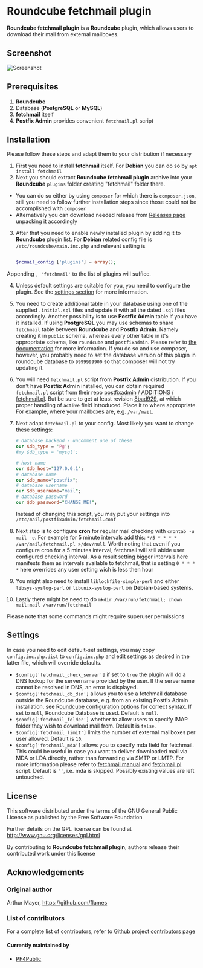 # Roundcube fetchmail plugin

**Roundcube fetchmail plugin** is a **Roundcube** plugin, which allows users to download their mail from external mailboxes.

## Screenshot
![Screenshot](https://pf4public.github.io/fetchmail/images/scrn.PNG)

## Prerequisites
1. **Roundcube**
2. Database (**PostgreSQL** or **MySQL**)
3. **fetchmail** itself
4. **Postfix Admin** provides convenient `fetchmail.pl` script

## Installation
Please follow these steps and adapt them to your distribution if necessary

1. First you need to install **fetchmail** itself. For **Debian** you can do so by `apt install fetchmail`
2. Next you should extract **Roundcube fetchmail plugin** archive into your **Roundcube** `plugins` folder creating "fetchmail" folder there.
  * You can do so either by using `composer` for which there is `composer.json`, still you need to follow further installation steps since those could not be accomplished with `composer`
  * Alternatively you can download needed release from [Releases page](https://github.com/PF4Public/fetchmail/releases) unpacking it accordingly
3. After that you need to enable newly installed plugin by adding it to **Roundcube** plugin list. For **Debian** related config file is `/etc/roundcube/main.inc.php` and relevant setting is

	```php

	$rcmail_config ['plugins'] = array();

	```
Appending `, 'fetchmail'` to the list of plugins will suffice.

4. Unless default settings are suitable for you, you need to configure the plugin. See the [settings section](#settings) for more information.
5. You need to create additional table in your database using one of the supplied `.initial.sql` files and update it with all the dated `.sql` files accordingly. Another possibility is to use **Postfix Admin** table if you have it installed. If using **PostgreSQL** you may use schemas to share `fetchmail` table between **Roundcube** and **Postfix Admin**. Namely creating it in `public` schema, whereas every other table in it's appropriate schema, like `roundcube` and `postfixadmin`. Please refer to [the documentation](https://www.postgresql.org/docs/current/static/ddl-schemas.html) for more information. If you do so and use composer, however, you probably need to set the database version of this plugin in roundcube database to `9999999900` so that composer will not try updating it.
6. You will need `fetchmail.pl` script from **Postfix Admin** distribution. If you don't have **Postfix Admin** installed, you can obtain required `fetchmail.pl` script from their repo  [postfixadmin / ADDITIONS / fetchmail.pl](https://github.com/postfixadmin/postfixadmin/blob/master/ADDITIONS/fetchmail.pl). But be sure to get at least revision [8bad929](https://github.com/postfixadmin/postfixadmin/blob/8bad929a4490f93587ceb00b5931405586b5cc04/ADDITIONS/fetchmail.pl), at which proper handling of `active` field introduced. Place it to where appropriate. For example, where your mailboxes are, e.g. `/var/mail`.
7. Next adapt `fetchmail.pl` to your config. Most likely you want to change these settings:

	```perl
	# database backend - uncomment one of these
	our $db_type = 'Pg';
	#my $db_type = 'mysql';

	# host name
	our $db_host="127.0.0.1";
	# database name
	our $db_name="postfix";
	# database username
	our $db_username="mail";
	# database password
	our $db_password="CHANGE_ME!";
	```
	Instead of changing this script, you may put your settings into `/etc/mail/postfixadmin/fetchmail.conf`
8. Next step is to configure **cron** for regular mail checking with `crontab -u mail -e`. For example for 5 minute intervals add this: `*/5 * * * * /var/mail/fetchmail.pl >/dev/null`. Worth noting that even if you configure cron for a 5 minutes interval, fetchmail will still abide user configured checking interval. As a result setting bigger intervals here manifests them as intervals available to fetchmail, that is setting `0 * * * *` here overrides any user setting wich is less then hour
9. You might also need to install `liblockfile-simple-perl` and either `libsys-syslog-perl` or `libunix-syslog-perl` on **Debian**-based systems.
10. Lastly there might be need to do `mkdir /var/run/fetchmail; chown mail:mail /var/run/fetchmail`

Please note that some commands might require superuser permissions

## Settings
In case you need to edit default-set settings, you may copy `config.inc.php.dist` to `config.inc.php` and edit settings as desired in the latter file, which will override defaults.
* `$config['fetchmail_check_server']` if set to `true` the plugin will do a DNS lookup for the servername provided by the user. If the servername cannot be resolved in DNS, an error is displayed.
* `$config['fetchmail_db_dsn']` allows you to use a fetchmail database outside the Roundcube database, e.g. from an existing Postfix Admin installation. see [Roundcube configuration options](https://github.com/roundcube/roundcubemail/wiki/Configuration#database-connection) for correct syntax. If set to `null`, Roundcube Database is used. Default is `null`.
* `$config['fetchmail_folder']` whether to allow users to specify IMAP folder they wish to download mail from. Default is `false`.
* `$config['fetchmail_limit']` limits the number of external mailboxes per user allowed. Default is `10`.
* `$config['fetchmail_mda']` allows you to specify mda field for fetchmail. This could be useful in case you want to deliver downloaded mail via MDA or LDA directly, rather than forwarding via SMTP or LMTP. For more information please refer to [fetchmail manual](http://www.fetchmail.info/fetchmail-man.html) and [fetchmail.pl](https://github.com/postfixadmin/postfixadmin/blob/master/ADDITIONS/fetchmail.pl) script. Default is `''`, i.e. mda is skipped. Possibly existing values are left untouched.

## License
This software distributed under the terms of the GNU General Public License as published by the Free Software Foundation

Further details on the GPL license can be found at http://www.gnu.org/licenses/gpl.html

By contributing to **Roundcube fetchmail plugin**, authors release their contributed work under this license

## Acknowledgements
### Original author

Arthur Mayer, https://github.com/flames

### List of contributors

For a complete list of contributors, refer to [Github project contributors page](https://github.com/PF4Public/fetchmail/graphs/contributors)

#### Currently maintained by
* [PF4Public](https://github.com/PF4Public)
